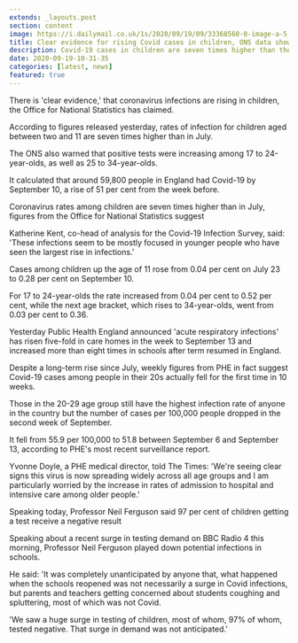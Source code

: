 ```yaml
---
extends: _layouts.post
section: content
image: https://i.dailymail.co.uk/1s/2020/09/19/09/33368560-0-image-a-5_1600505755600.jpg 
title: Clear evidence for rising Covid cases in children, ONS data shows 
description: Covid-19 cases in children are seven times higher than they were in July, the Office for National Statistics has claimed, while warning levels were rising in under 30s. 
date: 2020-09-19-10-31-35 
categories: [latest, news] 
featured: true 
--- 
```

There is 'clear evidence,' that coronavirus infections are rising in children, the Office for National Statistics has claimed.

According to figures released yesterday, rates of infection for children aged between two and 11 are seven times higher than in July.

The ONS also warned that positive tests were increasing among 17 to 24-year-olds, as well as 25 to 34-year-olds. 

It calculated that around 59,800 people in England had Covid-19 by September 10, a rise of 51 per cent from the week before. 

Coronavirus rates among children are seven times higher than in July, figures from the Office for National Statistics suggest

Katherine Kent, co-head of analysis for the Covid-19 Infection Survey, said: 'These infections seem to be mostly focused in younger people who have seen the largest rise in infections.'

Cases among children up the age of 11 rose from 0.04 per cent on July 23 to 0.28 per cent on September 10. 

For 17 to 24-year-olds the rate increased from 0.04 per cent to 0.52 per cent, while the next age bracket, which rises to 34-year-olds, went from 0.03 per cent to 0.36.



Yesterday Public Health England announced 'acute respiratory infections' has risen five-fold in care homes in the week to September 13 and increased more than eight times in schools after term resumed in England. 

Despite a long-term rise since July, weekly figures from PHE in fact suggest Covid-19 cases among people in their 20s actually fell for the first time in 10 weeks. 

Those in the 20-29 age group still have the highest infection rate of anyone in the country but the number of cases per 100,000 people dropped in the second week of September.

It fell from 55.9 per 100,000 to 51.8 between September 6 and September 13, according to PHE's most recent surveillance report. 

Yvonne Doyle, a PHE medical director, told The Times: 'We're seeing clear signs this virus is now spreading widely across all age groups and I am particularly worried by the increase in rates of admission to hospital and intensive care among older people.'

Speaking today, Professor Neil Ferguson said 97 per cent of children getting a test receive a negative result 

Speaking about a recent surge in testing demand on BBC Radio 4 this morning, Professor Neil Ferguson played down potential infections in schools.

He said: 'It was completely unanticipated by anyone that, what happened when the schools reopened was not necessarily a surge in Covid infections, but parents and teachers getting concerned about students coughing and spluttering, most of which was not Covid.

'We saw a huge surge in testing of children, most of whom, 97% of whom, tested negative. That surge in demand was not anticipated.'

